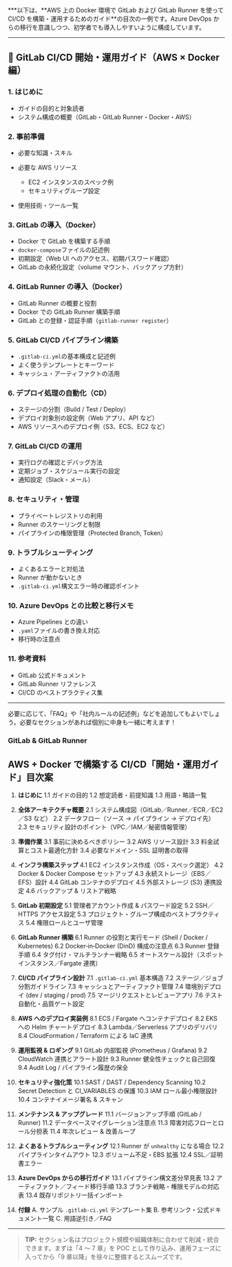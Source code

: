 **\*以下は、**AWS 上の Docker 環境で GitLab および GitLab Runner を使って CI/CD を構築・運用するためのガイド\*\*の目次の一例です。Azure DevOps からの移行を意識しつつ、初学者でも導入しやすいように構成しています。

---

## 📘 GitLab CI/CD 開始・運用ガイド（AWS × Docker 編）

### 1. はじめに

- ガイドの目的と対象読者
- システム構成の概要（GitLab・GitLab Runner・Docker・AWS）

### 2. 事前準備

- 必要な知識・スキル
- 必要な AWS リソース

  - EC2 インスタンスのスペック例
  - セキュリティグループ設定

- 使用技術・ツール一覧

### 3. GitLab の導入（Docker）

- Docker で GitLab を構築する手順
- `docker-compose`ファイルの記述例
- 初期設定（Web UI へのアクセス、初期パスワード確認）
- GitLab の永続化設定（volume マウント、バックアップ方針）

### 4. GitLab Runner の導入（Docker）

- GitLab Runner の概要と役割
- Docker での GitLab Runner 構築手順
- GitLab との登録・認証手順（`gitlab-runner register`）

### 5. GitLab CI/CD パイプライン構築

- `.gitlab-ci.yml`の基本構成と記述例
- よく使うテンプレートとキーワード
- キャッシュ・アーティファクトの活用

### 6. デプロイ処理の自動化（CD）

- ステージの分割（Build / Test / Deploy）
- デプロイ対象別の設定例（Web アプリ、API など）
- AWS リソースへのデプロイ例（S3、ECS、EC2 など）

### 7. GitLab CI/CD の運用

- 実行ログの確認とデバッグ方法
- 定期ジョブ・スケジュール実行の設定
- 通知設定（Slack・メール）

### 8. セキュリティ・管理

- プライベートレジストリの利用
- Runner のスケーリングと制限
- パイプラインの権限管理（Protected Branch, Token）

### 9. トラブルシューティング

- よくあるエラーと対処法
- Runner が動かないとき
- `.gitlab-ci.yml`構文エラー時の確認ポイント

### 10. Azure DevOps との比較と移行メモ

- Azure Pipelines との違い
- `.yaml`ファイルの書き換え対応
- 移行時の注意点

### 11. 参考資料

- GitLab 公式ドキュメント
- GitLab Runner リファレンス
- CI/CD のベストプラクティス集

---

必要に応じて、「FAQ」や「社内ルールの記述例」などを追加してもよいでしょう。必要なセクションがあれば個別に中身も一緒に考えます！

### GitLab & GitLab Runner

## AWS + Docker で構築する CI/CD「開始・運用ガイド」目次案

1. **はじめに**
   1.1 ガイドの目的
   1.2 想定読者・前提知識
   1.3 用語・略語一覧

2. **全体アーキテクチャ概要**
   2.1 システム構成図（GitLab／Runner／ECR／EC2／S3 など）
   2.2 データフロー（ソース → パイプライン → デプロイ先）
   2.3 セキュリティ設計のポイント（VPC／IAM／秘密情報管理）

3. **準備作業**
   3.1 事前に決めるべきポリシー
   3.2 AWS リソース設計
   3.3 料金試算とコスト最適化方針
   3.4 必要なドメイン・SSL 証明書の取得

4. **インフラ構築ステップ**
   4.1 EC2 インスタンス作成（OS・スペック選定）
   4.2 Docker & Docker Compose セットアップ
   4.3 永続ストレージ（EBS／EFS）設計
   4.4 GitLab コンテナのデプロイ
   4.5 外部ストレージ (S3) 連携設定
   4.6 バックアップ & リストア戦略

5. **GitLab 初期設定**
   5.1 管理者アカウント作成 & パスワード設定
   5.2 SSH／HTTPS アクセス設定
   5.3 プロジェクト・グループ構成のベストプラクティス
   5.4 権限ロールとユーザ管理

6. **GitLab Runner 構築**
   6.1 Runner の役割と実行モード (Shell / Docker / Kubernetes)
   6.2 Docker‐in‐Docker (DinD) 構成の注意点
   6.3 Runner 登録手順
   6.4 タグ付け・マルチランナー戦略
   6.5 オートスケール設計（スポットインスタンス／Fargate 連携）

7. **CI/CD パイプライン設計**
   7.1 `.gitlab-ci.yml` 基本構造
   7.2 ステージ／ジョブ分割ガイドライン
   7.3 キャッシュとアーティファクト管理
   7.4 環境別デプロイ (dev / staging / prod)
   7.5 マージリクエストとレビューアプリ
   7.6 テスト自動化・品質ゲート設定

8. **AWS へのデプロイ実装例**
   8.1 ECS / Fargate へコンテナデプロイ
   8.2 EKS への Helm チャートデプロイ
   8.3 Lambda／Serverless アプリのデリバリ
   8.4 CloudFormation / Terraform による IaC 連携

9. **運用監視 & ロギング**
   9.1 GitLab 内部監視 (Prometheus / Grafana)
   9.2 CloudWatch 連携とアラート設計
   9.3 Runner 健全性チェックと自己回復
   9.4 Audit Log / パイプライン履歴の保全

10. **セキュリティ強化策**
    10.1 SAST / DAST / Dependency Scanning
    10.2 Secret Detection と CI_VARIABLES の保護
    10.3 IAM ロール最小権限設計
    10.4 コンテナイメージ署名 & スキャン

11. **メンテナンス & アップグレード**
    11.1 バージョンアップ手順 (GitLab / Runner)
    11.2 データベースマイグレーション注意点
    11.3 障害対応フローとロール分担表
    11.4 年次レビュー & 改善ループ

12. **よくあるトラブルシューティング**
    12.1 Runner が `unhealthy` になる場合
    12.2 パイプラインタイムアウト
    12.3 ボリューム不足・EBS 拡張
    12.4 SSL／証明書エラー

13. **Azure DevOps からの移行ガイド**
    13.1 パイプライン構文差分早見表
    13.2 アーティファクト／フィード移行手順
    13.3 ブランチ戦略・権限モデルの対応表
    13.4 既存リポジトリ一括インポート

14. **付録**
    A. サンプル `.gitlab-ci.yml` テンプレート集
    B. 参考リンク・公式ドキュメント一覧
    C. 用語逆引き／FAQ

---

> **TIP:** セクション名はプロジェクト規模や組織体制に合わせて削減・統合できます。まずは「4 ～ 7 章」を POC として作り込み、運用フェーズに入ってから「9 章以降」を徐々に整備するとスムーズです。
